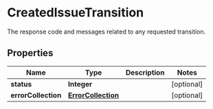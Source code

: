 

# CreatedIssueTransition

The response code and messages related to any requested transition.

## Properties

| Name | Type | Description | Notes |
|------------ | ------------- | ------------- | -------------|
|**status** | **Integer** |  |  [optional] |
|**errorCollection** | [**ErrorCollection**](ErrorCollection.md) |  |  [optional] |




